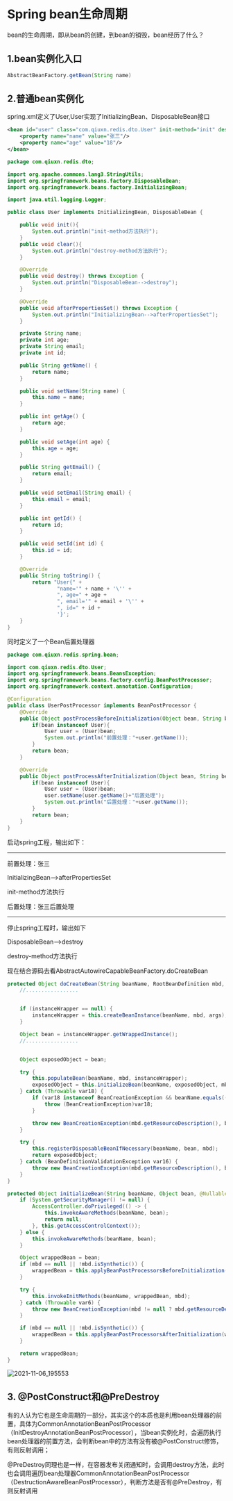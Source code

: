 # Spring  bean生命周期



bean的生命周期，即从bean的创建，到bean的销毁，bean经历了什么？

## 1.bean实例化入口

```java
AbstractBeanFactory.getBean(String name)
```

## 2.普通bean实例化

spring.xml定义了User,User实现了InitializingBean、DisposableBean接口

```xml
<bean id="user" class="com.qiuxn.redis.dto.User" init-method="init" destroy-method="clear" lazy-init="false">
    <property name="name" value="张三"/>
    <property name="age" value="18"/>
</bean>
```

```java
package com.qiuxn.redis.dto;

import org.apache.commons.lang3.StringUtils;
import org.springframework.beans.factory.DisposableBean;
import org.springframework.beans.factory.InitializingBean;

import java.util.logging.Logger;

public class User implements InitializingBean, DisposableBean {

    public void init(){
        System.out.println("init-method方法执行");
    }
    public void clear(){
        System.out.println("destroy-method方法执行");
    }

    @Override
    public void destroy() throws Exception {
        System.out.println("DisposableBean-->destroy");
    }

    @Override
    public void afterPropertiesSet() throws Exception {
        System.out.println("InitializingBean-->afterPropertiesSet");
    }

    private String name;
    private int age;
    private String email;
    private int id;

    public String getName() {
        return name;
    }

    public void setName(String name) {
        this.name = name;
    }

    public int getAge() {
        return age;
    }

    public void setAge(int age) {
        this.age = age;
    }

    public String getEmail() {
        return email;
    }

    public void setEmail(String email) {
        this.email = email;
    }

    public int getId() {
        return id;
    }

    public void setId(int id) {
        this.id = id;
    }

    @Override
    public String toString() {
        return "User{" +
                "name='" + name + '\'' +
                ", age=" + age +
                ", email='" + email + '\'' +
                ", id=" + id +
                '}';
    }
}
```



同时定义了一个Bean后置处理器

```java
package com.qiuxn.redis.spring.bean;

import com.qiuxn.redis.dto.User;
import org.springframework.beans.BeansException;
import org.springframework.beans.factory.config.BeanPostProcessor;
import org.springframework.context.annotation.Configuration;

@Configuration
public class UserPostProcessor implements BeanPostProcessor {
    @Override
    public Object postProcessBeforeInitialization(Object bean, String beanName) throws BeansException {
        if(bean instanceof User){
            User user = (User)bean;
            System.out.println("前置处理："+user.getName());
        }
        return bean;
    }

    @Override
    public Object postProcessAfterInitialization(Object bean, String beanName) throws BeansException {
        if(bean instanceof User){
            User user = (User)bean;
            user.setName(user.getName()+"后置处理");
            System.out.println("后置处理："+user.getName());
        }
        return bean;
    }
}
```

启动spring工程，输出如下：

-------------------------------------------------

前置处理：张三

InitializingBean-->afterPropertiesSet

init-method方法执行

后置处理：张三后置处理

-----------------------

停止spring工程时，输出如下

DisposableBean-->destroy

destroy-method方法执行

现在结合源码去看AbstractAutowireCapableBeanFactory.doCreateBean

```java
protected Object doCreateBean(String beanName, RootBeanDefinition mbd, @Nullable Object[] args) throws BeanCreationException {
    //.................


    if (instanceWrapper == null) {
        instanceWrapper = this.createBeanInstance(beanName, mbd, args);
    }

    Object bean = instanceWrapper.getWrappedInstance();
	//.................


    Object exposedObject = bean;

    try {
        this.populateBean(beanName, mbd, instanceWrapper);
        exposedObject = this.initializeBean(beanName, exposedObject, mbd);
    } catch (Throwable var18) {
        if (var18 instanceof BeanCreationException && beanName.equals(((BeanCreationException)var18).getBeanName())) {
            throw (BeanCreationException)var18;
        }

        throw new BeanCreationException(mbd.getResourceDescription(), beanName, "Initialization of bean failed", var18);
    }

    try {
        this.registerDisposableBeanIfNecessary(beanName, bean, mbd);
        return exposedObject;
    } catch (BeanDefinitionValidationException var16) {
        throw new BeanCreationException(mbd.getResourceDescription(), beanName, "Invalid destruction signature", var16);
    }
}
```

```java
protected Object initializeBean(String beanName, Object bean, @Nullable RootBeanDefinition mbd) {
    if (System.getSecurityManager() != null) {
        AccessController.doPrivileged(() -> {
            this.invokeAwareMethods(beanName, bean);
            return null;
        }, this.getAccessControlContext());
    } else {
        this.invokeAwareMethods(beanName, bean);
    }

    Object wrappedBean = bean;
    if (mbd == null || !mbd.isSynthetic()) {
        wrappedBean = this.applyBeanPostProcessorsBeforeInitialization(bean, beanName);
    }

    try {
        this.invokeInitMethods(beanName, wrappedBean, mbd);
    } catch (Throwable var6) {
        throw new BeanCreationException(mbd != null ? mbd.getResourceDescription() : null, beanName, "Invocation of init method failed", var6);
    }

    if (mbd == null || !mbd.isSynthetic()) {
        wrappedBean = this.applyBeanPostProcessorsAfterInitialization(wrappedBean, beanName);
    }

    return wrappedBean;
}
```


![2021-11-06_195553](https://user-images.githubusercontent.com/29935469/140608712-59f545d7-f1ae-4379-840f-7c8025b8c2e6.png)


## 3. @PostConstruct和@PreDestroy

有的人认为它也是生命周期的一部分，其实这个的本质也是利用bean处理器的前置，具体为CommonAnnotationBeanPostProcessor（InitDestroyAnnotationBeanPostProcessor），当bean实例化时，会遍历执行bean处理器的前置方法，会判断bean中的方法有没有被@PostConstruct修饰，有则反射调用；

@PreDestroy同理也是一样，在容器发布关闭通知时，会调用destroy方法，此时也会调用遍历bean处理器CommonAnnotationBeanPostProcessor（DestructionAwareBeanPostProcessor），判断方法是否有@PreDestroy，有则反射调用
